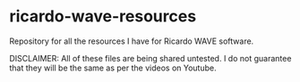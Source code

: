 # ricardo-wave-resources
Repository for all the resources I have for Ricardo WAVE software.

DISCLAIMER: All of these files are being shared untested. 
I do not guarantee that they will be the same as per the videos on Youtube.
